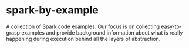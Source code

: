 # spark-by-example
A collection of Spark code examples. Our focus is on collecting easy-to-grasp examples and provide background information about what is really happening during execution behind all the layers of abstraction.
